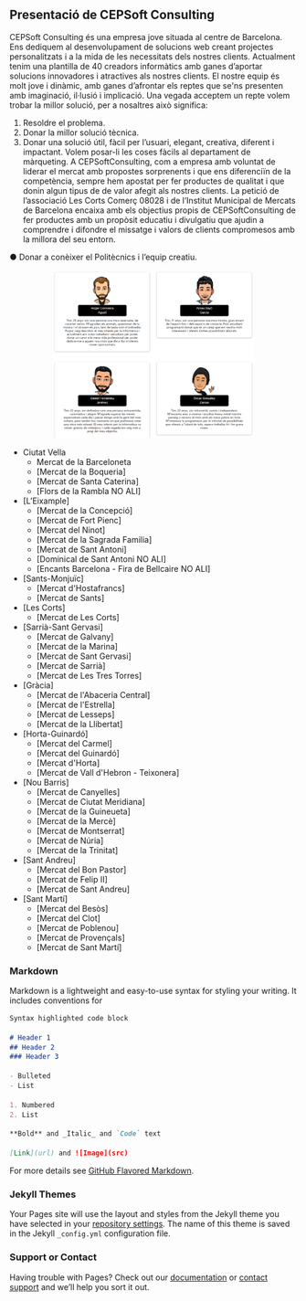 ## Presentació de CEPSoft Consulting

CEPSoft Consulting és una empresa jove situada al centre de Barcelona. Ens dediquem al
desenvolupament de solucions web creant projectes personalitzats i a la mida de les
necessitats dels nostres clients. Actualment tenim una plantilla de 40 creadors informàtics
amb ganes d’aportar solucions innovadores i atractives als nostres clients. El nostre equip és
molt jove i dinàmic, amb ganes d’afrontar els reptes que se'ns presenten amb imaginació,
il·lusió i implicació.
Una vegada acceptem un repte volem trobar la millor solució, per a nosaltres això significa:
1. Resoldre el problema.
2. Donar la millor solució tècnica.
3. Donar una solució útil, fàcil per l’usuari, elegant, creativa, diferent i impactant.
Volem posar-li les coses fàcils al departament de màrqueting.
A CEPSoftConsulting, com a empresa amb voluntat de liderar el mercat amb propostes
sorprenents i que ens diferenciïn de la competència, sempre hem apostat per fer productes
de qualitat i que donin algun tipus de de valor afegit als nostres clients. La petició de
l’associació Les Corts Comerç 08028 i de l’Institut Municipal de Mercats de Barcelona encaixa
amb els objectius propis de CEPSoftConsulting de fer productes amb un propòsit educatiu i
divulgatiu que ajudin a comprendre i difondre el missatge i valors de clients compromesos
amb la millora del seu entorn.

● Donar a conèixer el Politècnics i l’equip creatiu.
<p align="center"><img src="https://github.com/mercats/mercats.github.io/blob/main/fotos_y_descripcion.PNG" width="350"/></p>

*   Ciutat Vella
    *   Mercat de la Barceloneta
    *   [Mercat de la Boqueria]
    *   [Mercat de Santa Caterina]
    *   [Flors de la Rambla NO ALI]
*   [L’Eixample]
    *   [Mercat de la Concepció]
    *   [Mercat de Fort Pienc]
    *   [Mercat del Ninot]
    *   [Mercat de la Sagrada Familia]
    *   [Mercat de Sant Antoni]
    *   [Dominical de Sant Antoni NO ALI]
    *   [Encants Barcelona - Fira de Bellcaire NO ALI]
*   [Sants-Monjuïc]
    *   [Mercat d'Hostafrancs]
    *   [Mercat de Sants]
*   [Les Corts]
    *   [Mercat de Les Corts]
*   [Sarrià-Sant Gervasi]
    *   [Mercat de Galvany]
    *   [Mercat de la Marina]
    *   [Mercat de Sant Gervasi]
    *   [Mercat de Sarrià]
    *   [Mercat de Les Tres Torres]
*   [Gràcia]
    *   [Mercat de l'Abaceria Central]
    *   [Mercat de l'Estrella]
    *   [Mercat de Lesseps]
    *   [Mercat de la Llibertat]
*   [Horta-Guinardó]
    *   [Mercat del Carmel]
    *   [Mercat del Guinardó]
    *   [Mercat d'Horta]
    *   [Mercat de Vall d'Hebron - Teixonera]
*   [Nou Barris]
    *   [Mercat de Canyelles]
    *   [Mercat de Ciutat Meridiana]
    *   [Mercat de la Guineueta]
    *   [Mercat de la Mercè]
    *   [Mercat de Montserrat]
    *   [Mercat de Núria]
    *   [Mercat de la Trinitat]
*   [Sant Andreu]
    *   [Mercat del Bon Pastor]
    *   [Mercat de Felip II]
    *   [Mercat de Sant Andreu]
*   [Sant Martí]
    *   [Mercat del Besòs]
    *   [Mercat del Clot]
    *   [Mercat de Poblenou]
    *   [Mercat de Provençals]
    *   [Mercat de Sant Martí]
### Markdown

Markdown is a lightweight and easy-to-use syntax for styling your writing. It includes conventions for

```markdown
Syntax highlighted code block

# Header 1
## Header 2
### Header 3

- Bulleted
- List

1. Numbered
2. List

**Bold** and _Italic_ and `Code` text

[Link](url) and ![Image](src)
```

For more details see [GitHub Flavored Markdown](https://guides.github.com/features/mastering-markdown/).

### Jekyll Themes

Your Pages site will use the layout and styles from the Jekyll theme you have selected in your [repository settings](https://github.com/mercats/mercats.github.io/settings). The name of this theme is saved in the Jekyll `_config.yml` configuration file.

### Support or Contact

Having trouble with Pages? Check out our [documentation](https://docs.github.com/categories/github-pages-basics/) or [contact support](https://support.github.com/contact) and we’ll help you sort it out.
